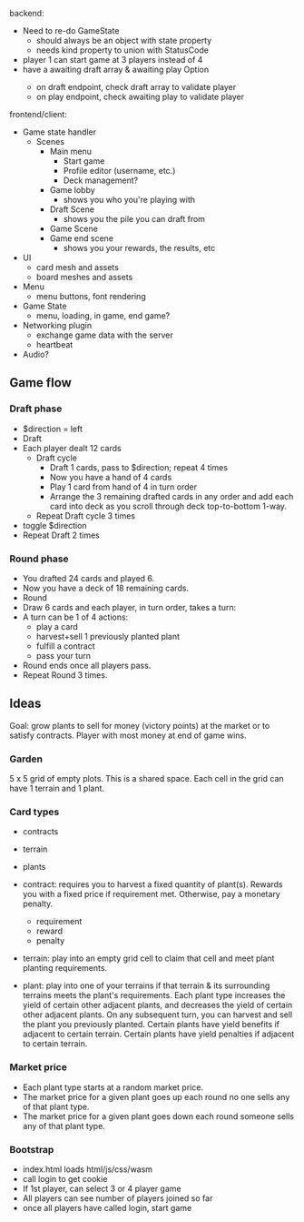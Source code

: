 backend:
- Need to re-do GameState
    - should always be an object with state property
    - needs kind property to union with StatusCode
- player 1 can start game at 3 players instead of 4
- have a awaiting draft array & awaiting play Option<Player>
    - on draft endpoint, check draft array to validate player
    - on play endpoint, check awaiting play to validate player

frontend/client:
- Game state handler
  - Scenes
    - Main menu
      - Start game
      - Profile editor (username, etc.)
      - Deck management?
    - Game lobby
      - shows you who you're playing with
    - Draft Scene
      - shows you the pile you can draft from
    - Game Scene
    - Game end scene
      - shows you your rewards, the results, etc
- UI
  - card mesh and assets
  - board meshes and assets
- Menu
  - menu buttons, font rendering
- Game State
  - menu, loading, in game, end game? 
- Networking plugin
  - exchange game data with the server
  - heartbeat
- Audio?


Game flow
---------

### Draft phase ###

- $direction = left
- Draft
- Each player dealt 12 cards
    - Draft cycle
        - Draft 1 cards, pass to $direction; repeat 4 times
        - Now you have a hand of 4 cards
        - Play 1 card from hand of 4 in turn order
        - Arrange the 3 remaining drafted cards in any order and add each card into deck as you scroll through deck top-to-bottom 1-way.
    - Repeat Draft cycle 3 times
- toggle $direction
- Repeat Draft 2 times


### Round phase ###

- You drafted 24 cards and played 6.
- Now you have a deck of 18 remaining cards.
- Round
- Draw 6 cards and each player, in turn order, takes a turn:
- A turn can be 1 of 4 actions:
    - play a card
    - harvest+sell 1 previously planted plant
    - fulfill a contract
    - pass your turn
- Round ends once all players pass.
- Repeat Round 3 times.


Ideas
-----

Goal: grow plants to sell for money (victory points) at the market or to satisfy contracts.  Player with most money at end of game wins.


### Garden ###

5 x 5 grid of empty plots.  This is a shared space.  Each cell in the grid can have 1 terrain and 1 plant.


### Card types ###

- contracts
- terrain
- plants

- contract: requires you to harvest a fixed quantity of plant(s).  Rewards you with a fixed price if requirement met.  Otherwise, pay a monetary penalty.
    - requirement
    - reward
    - penalty
- terrain: play into an empty grid cell to claim that cell and meet plant planting requirements.
- plant: play into one of your terrains if that terrain & its surrounding terrains meets the plant's requirements.  Each plant type increases the yield of certain other adjacent plants, and decreases the yield of certain other adjacent plants.  On any subsequent turn, you can harvest and sell the plant you previously planted.  Certain plants have yield benefits if adjacent to certain terrain.   Certain plants have yield penalties if adjacent to certain terrain.


### Market price ###

- Each plant type starts at a random market price.
- The market price for a given plant goes up each round no one sells any of that plant type.
- The market price for a given plant goes down each round someone sells any of that plant type.


### Bootstrap ###

- index.html loads html/js/css/wasm
- call login to get cookie
- If 1st player, can select 3 or 4 player game
- All players can see number of players joined so far
- once all players have called login, start game
